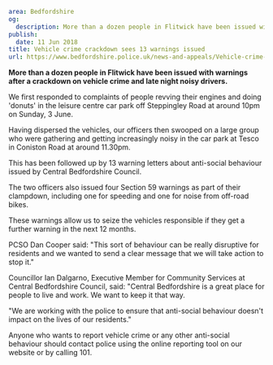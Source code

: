 ```yaml
area: Bedfordshire
og:
  description: More than a dozen people in Flitwick have been issued with warnings after a crackdown on vehicle crime and late night noisy drivers.
publish:
  date: 11 Jun 2018
title: Vehicle crime crackdown sees 13 warnings issued
url: https://www.bedfordshire.police.uk/news-and-appeals/Vehicle-crime-crackdown-13-warnings-issued-june2018
```

**More than a dozen people in Flitwick have been issued with warnings after a crackdown on vehicle crime and late night noisy drivers.**

We first responded to complaints of people revving their engines and doing 'donuts' in the leisure centre car park off Steppingley Road at around 10pm on Sunday, 3 June.

Having dispersed the vehicles, our officers then swooped on a large group who were gathering and getting increasingly noisy in the car park at Tesco in Coniston Road at around 11.30pm.

This has been followed up by 13 warning letters about anti-social behaviour issued by Central Bedfordshire Council.

The two officers also issued four Section 59 warnings as part of their clampdown, including one for speeding and one for noise from off-road bikes.

These warnings allow us to seize the vehicles responsible if they get a further warning in the next 12 months.

PCSO Dan Cooper said: "This sort of behaviour can be really disruptive for residents and we wanted to send a clear message that we will take action to stop it."

Councillor Ian Dalgarno, Executive Member for Community Services at Central Bedfordshire Council, said: "Central Bedfordshire is a great place for people to live and work. We want to keep it that way.

"We are working with the police to ensure that anti-social behaviour doesn't impact on the lives of our residents."

Anyone who wants to report vehicle crime or any other anti-social behaviour should contact police using the online reporting tool on our website or by calling 101.
